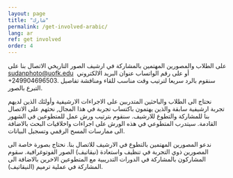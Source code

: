 ```yaml
---
layout: page
title: "شارك"
permalink: /get-involved-arabic/
lang: ar
ref: get involved
order: 4
---
```

على الطلاب والمصورين المهتمين بالمشاركة في ارشيف الصور التاريخي الاتصال بنا على عنوان البريد الالكتروني ‏‪<sudanphoto@uofk.edu> ‬ أو على رقم الواتساب ‏‪+249904696503‬. سنقوم بالرد سريعا لترتيب وقت مناسب للقاء ومناقشة تفاصيل التبرع بالصور.


نحتاج الى الطلاب والباحثين المتدربين على الاجراءات الارشيفية وأولئك الذين لديهم تجربة ارشيفية سابقة والذين يهتمون باكتساب تجربة في هذا المجال, نحثهم على الاتصال بنا للمشاركة والتطوع للارشيف. سنقوم بترتيب ورش عمل للمتطوعين في الشهور القادمة. سيتدرب المتطوعي في هذه الورش على اجراءات واخلاقيات البحث بالاضافة الى ممارسات المسح الرقمي وتسجيل البيانات.

ندعو المصورين المهتمين بالتطوع في الارشيف للاتصال بنا. نحتاج بصورة خاصة الى المصورين  ذوي التجربة في تنظيف واستعادة (نيقاتيف) الصور الفوتوغرافية. سقوم المشاركون بالمشاركة في الدورات التدريبية مع المتطوعين الاخرين بالاضافة الى المشاركة في  عملية ترميم (النيقاتيف).
